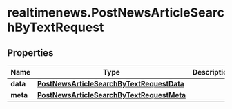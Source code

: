 # realtimenews.PostNewsArticleSearchByTextRequest

## Properties

Name | Type | Description | Notes
------------ | ------------- | ------------- | -------------
**data** | [**PostNewsArticleSearchByTextRequestData**](PostNewsArticleSearchByTextRequestData.md) |  | 
**meta** | [**PostNewsArticleSearchByTextRequestMeta**](PostNewsArticleSearchByTextRequestMeta.md) |  | [optional] 


